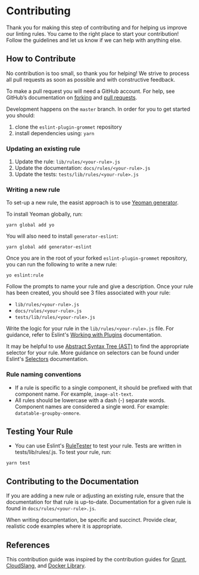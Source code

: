 # Contributing

Thank you for making this step of contributing and for helping us improve our linting rules. You came to the right place to start your contribution! Follow the guidelines and let us know if we can help with anything else.

## How to Contribute

No contribution is too small, so thank you for helping! We strive to process all pull requests as soon as possible and
with constructive feedback.

To make a pull request you will need a GitHub account. For help, see GitHub’s documentation on [forking] and [pull requests].

Development happens on the `master` branch. In order for you to get
started you should:

1. clone the `eslint-plugin-grommet` repository
1. install dependencies using: `yarn`

### Updating an existing rule

1. Update the rule: `lib/rules/<your-rule>.js`
1. Update the documentation: `docs/rules/<your-rule>.js`
1. Update the tests: `tests/lib/rules/<your-rule>.js`

### Writing a new rule

To set-up a new rule, the easist approach is to use [Yeoman generator](https://www.npmjs.com/package/generator-eslint).

To install Yeoman globally, run:

```
yarn global add yo
```

You will also need to install `generator-eslint`:

```
yarn global add generator-eslint
```

Once you are in the root of your forked `eslint-plugin-grommet` repository, you can run the following to write a new rule:

```
yo eslint:rule
```

Follow the prompts to name your rule and give a description. Once your rule has been created, you should see 3 files associated with your rule:

- `lib/rules/<your-rule>.js`
- `docs/rules/<your-rule>.js`
- `tests/lib/rules/<your-rule>.js`

Write the logic for your rule in the `lib/rules/<your-rule>.js` file. For guidance, refer to Eslint's [Working with Plugins](https://eslint.org/docs/developer-guide/working-with-plugins) documentation.

It may be helpful to use [Abstract Syntax Tree (AST)](https://astexplorer.net/) to find the appropriate selector for your rule. More guidance on selectors can be found under Eslint's [Selectors](https://eslint.org/docs/developer-guide/selectors) documentation.

### Rule naming conventions

- If a rule is specific to a single component, it should be prefixed with that component name. For example, `image-alt-text`.
- All rules should be lowercase with a dash (-) separate words. Component names are considered a single word. For example: `datatable-groupby-onmore`.

## Testing Your Rule

- You can use Eslint's [RuleTester](https://eslint.org/docs/developer-guide/nodejs-api#ruletester) to test your rule. Tests are written in tests/lib/rules/<your-rule>.js. To test your rule, run:

```
yarn test
```

## Contributing to the Documentation

If you are adding a new rule or adjusting an existing rule, ensure that the documentation for that rule is up-to-date. Documentation for a given rule is found in `docs/rules/<your-rule>.js`.

When writing documentation, be specific and succinct. Provide clear, realistic code examples where it is appropriate.

## References

This contribution guide was inspired by the contribution guides for [Grunt],
[CloudSlang], and [Docker Library].

[cloudslang]: http://www.cloudslang.io/#/docs#contributing-code
[docker library]: https://github.com/docker-library/docs/tree/master/node
[forking]: https://help.github.com/en/articles/fork-a-repo
[grunt]: http://gruntjs.com/contributing
[pull requests]: https://help.github.com/en/articles/creating-a-pull-request-from-a-fork
